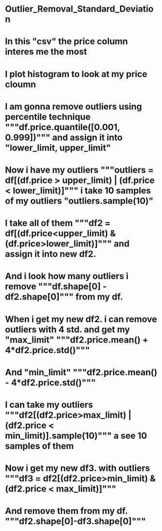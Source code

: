 # Outlier_Removal_Standard_Deviation
# In this "csv" the price column interes me the most
# I plot histogram to look at my price cloumn
# I am gonna remove outliers using percentile technique """df.price.quantile([0.001, 0.999])""" and assign it into "lower_limit, upper_limit"
# Now i have my outliers """outliers = df[(df.price > upper_limit) | (df.price < lower_limit)]""" i take 10 samples of my outliers "outliers.sample(10)"
# I take all of them """df2 = df[(df.price<upper_limit) & (df.price>lower_limit)]""" and assign it into new df2.
# And i look how many outliers i remove """df.shape[0] - df2.shape[0]""" from my df.
# When i get my new df2. i can remove outliers with 4 std. and get my "max_limit" """df2.price.mean() + 4*df2.price.std()""" 
# And "min_limit" """df2.price.mean() - 4*df2.price.std()"""
# I can take my outliers """df2[(df2.price>max_limit) | (df2.price < min_limit)].sample(10)""" a see 10 samples of them
# Now i get my new df3. with outliers """df3 = df2[(df2.price>min_limit) & (df2.price < max_limit)]"""
# And remove them from my df. """df2.shape[0]-df3.shape[0]"""
